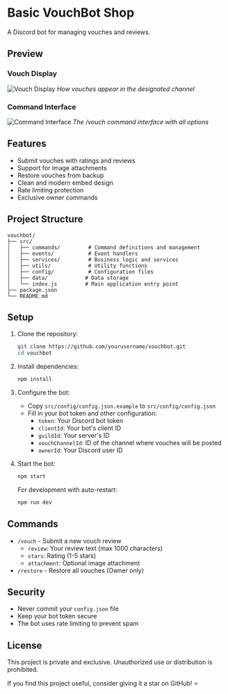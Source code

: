 # Basic VouchBot Shop

A Discord bot for managing vouches and reviews.

## Preview

### Vouch Display
![Vouch Display](https://cdn.discordapp.com/attachments/1255155199329177672/1383195214830764182/image.png?ex=684de86d&is=684c96ed&hm=cd553e183cde2841a97e4db99bf04097614a3de72217ed2e644a4ad1812d56aa&)
*How vouches appear in the designated channel*

### Command Interface
![Command Interface](https://cdn.discordapp.com/attachments/1255155199329177672/1383195308825120830/image.png?ex=684de884&is=684c9704&hm=323e2b301c549a1be38056b72e9c5b4bdbb4dffb93730c80268204afe75df129&)
*The /vouch command interface with all options*

## Features

- Submit vouches with ratings and reviews
- Support for image attachments
- Restore vouches from backup
- Clean and modern embed design
- Rate limiting protection
- Exclusive owner commands

## Project Structure

```
vouchbot/
├── src/
│   ├── commands/         # Command definitions and management
│   ├── events/           # Event handlers
│   ├── services/         # Business logic and services
│   ├── utils/            # Utility functions
│   ├── config/           # Configuration files
│   ├── data/            # Data storage
│   └── index.js         # Main application entry point
├── package.json
└── README.md
```

## Setup

1. Clone the repository:
   ```bash
   git clone https://github.com/yourusername/vouchbot.git
   cd vouchbot
   ```

2. Install dependencies:
   ```bash
   npm install
   ```

3. Configure the bot:
   - Copy `src/config/config.json.example` to `src/config/config.json`
   - Fill in your bot token and other configuration:
     - `token`: Your Discord bot token
     - `clientId`: Your bot's client ID
     - `guildId`: Your server's ID
     - `vouchChannelId`: ID of the channel where vouches will be posted
     - `ownerId`: Your Discord user ID

4. Start the bot:
   ```bash
   npm start
   ```

   For development with auto-restart:
   ```bash
   npm run dev
   ```

## Commands

- `/vouch` - Submit a new vouch review
  - `review`: Your review text (max 1000 characters)
  - `stars`: Rating (1-5 stars)
  - `attachment`: Optional image attachment
- `/restore` - Restore all vouches (Owner only)

## Security

- Never commit your `config.json` file
- Keep your bot token secure
- The bot uses rate limiting to prevent spam

## License

This project is private and exclusive. Unauthorized use or distribution is prohibited.

If you find this project useful, consider giving it a star on GitHub! ⭐
